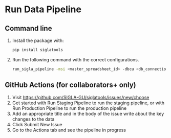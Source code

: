 # Run Data Pipeline

## Command line

1. Install the package with:

    ```bash
    pip install siglatools
    ```

2. Run the following command with the correct configurations.

    ```bash
    run_sigla_pipeline -msi <master_spreadsheet_id> -dbcu <db_connection_url> -gacp /path/to/google-api-credentials.json
    ```

## GitHub Actions (for collaborators+ only) 

1. Visit https://github.com/SIGLA-GU/siglatools/issues/new/choose
2. Get started with Run Staging Pipeline to run the staging pipeline, or with Run Production Pipeline to run the production pipeline
3. Add an appropriate title and in the body of the issue write about the key changes to the data
4. Click Submit New Issue
5. Go to the Actions tab and see the pipeline in progress
